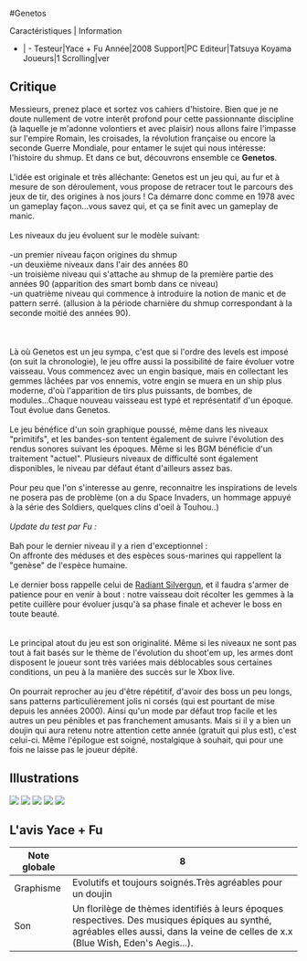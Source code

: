 #Genetos

Caractéristiques | Information
- | -
Testeur|Yace + Fu
Année|2008
Support|PC
Editeur|Tatsuya Koyama
Joueurs|1
Scrolling|ver

## Critique
Messieurs, prenez place et sortez vos cahiers d'histoire. Bien que je ne doute nullement de votre interêt profond pour cette passionnante discipline (à laquelle je m'adonne volontiers et avec plaisir) nous allons faire l'impasse sur l'empire Romain, les croisades, la révolution française ou encore la seconde Guerre Mondiale, pour entamer le sujet qui nous intéresse: l'histoire du shmup. Et dans ce but, découvrons ensemble ce <b>Genetos</b>.<br/><br/>L'idée est originale et très alléchante: Genetos est un jeu qui, au fur et à mesure de son déroulement, vous propose de retracer tout le parcours des jeux de tir, des origines à nos jours ! Ca démarre donc comme en 1978 avec un gameplay façon...vous savez qui, et ça se finit avec un gameplay de manic.<br/><br/>Les niveaux du jeu évoluent sur le modèle suivant:<br/><br/>-un premier niveau façon origines du shmup<br/>-un deuxième niveaux dans l'air des années 80<br/>-un troisième niveau qui s'attache au shmup de la première partie des années 90 (apparition des smart bomb dans ce niveau)<br/>-un quatrième niveau qui commence à introduire la notion de manic et de pattern serré. (allusion à la période charnière du shmup correspondant à la seconde moitié des années 90).<br/><br/><br/><br/>Là où Genetos est un jeu sympa, c'est que si l'ordre des levels est imposé (on suit la chronologie), le jeu offre aussi la possibilité de faire évoluer votre vaisseau. Vous commencez avec un engin basique, mais en collectant les gemmes lâchées par vos ennemis, votre engin se muera en un ship plus moderne, d'où l'apparition de tirs plus puissants, de bombes, de modules...Chaque nouveau vaisseau est typé et représentatif d'un époque. Tout évolue dans Genetos.<br/><br/>Le jeu bénéfice d'un soin graphique poussé, même dans les niveaux "primitifs", et les bandes-son tentent également de suivre l'évolution des rendus sonores suivant les époques. Même si les BGM bénéficie d'un traitement "actuel". Plusieurs niveaux de difficulté sont également disponibles, le niveau par défaut étant d'ailleurs assez bas.<br/><br/>Pour peu que l'on s'interesse au genre, reconnaitre les inspirations de levels ne posera pas de problème (on a du Space Invaders, un hommage appuyé à la série des Soldiers, quelques clins d'oeil à Touhou..) <br/><br/><i>Update du test par Fu : </i><br/><br/>Bah pour le dernier niveau il y a rien d'exceptionnel :<br/>On affronte des méduses et des espèces sous-marines qui rappellent la "genèse" de l'espèce humaine.<br/><br/>Le dernier boss rappelle celui de <a href="index.php?page=fiche&id=277">Radiant Silvergun</a>, et il faudra s'armer de patience pour en venir à bout : notre vaisseau doit récolter les gemmes à la petite cuillère pour évoluer jusqu'à sa phase finale et achever le boss en toute beauté.<br/><br/><br/>Le principal atout du jeu est son originalité. Même si les niveaux ne sont pas tout à fait basés sur le thème de l'évolution du shoot'em up, les armes dont disposent le joueur sont très variées mais déblocables sous certaines conditions, un peu à la manière des succès sur le Xbox live.<br/><br/>On pourrait reprocher au jeu d'être répétitif, d'avoir des boss un peu longs, sans patterns particulièrement jolis ni corsés (qui est pourtant de mise depuis les années 2000). Ainsi qu'un mode par défaut trop facile et les autres un peu pénibles et pas franchement amusants. Mais si il y a bien un doujin qui aura retenu notre attention cette année (gratuit qui plus est), c'est celui-ci. Même l'épilogue est soigné, nostalgique à souhait, qui pour une fois ne laisse pas le joueur dépité.

## Illustrations
![](http://www.shmup.com/images/thumbs/img_fiche_1_1126.png)
![](http://www.shmup.com/images/thumbs/img_fiche_2_1126.png)
![](http://www.shmup.com/images/thumbs/img_fiche_3_1126.png)
![](http://www.shmup.com/images/thumbs/img_fiche_4_1126.png)
![](http://www.shmup.com/images/thumbs/)

## L'avis Yace + Fu
Note globale|8
-|-
Graphisme|Evolutifs et toujours soignés.Très agréables pour un doujin
Son|Un florilège de thèmes identifiés à leurs époques respectives. Des musiques épiques au synthé, agréables elles aussi, dans la veine de celles de x.x (Blue Wish, Eden's Aegis...).
